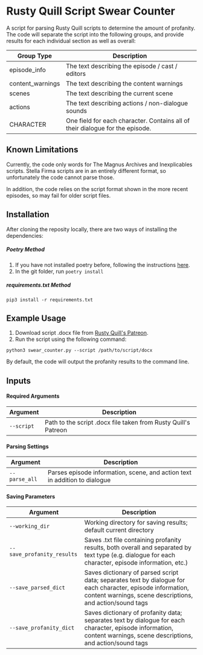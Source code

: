 # Rusty Quill Script Swear Counter

A script for parsing Rusty Quill scripts to determine the amount of profanity. The code will separate the script into the following groups, and provide results for each individual section as well as overall:

| Group Type | Description                    |
| ------------- | ------------------------------ |
| episode_info      | The text describing the episode / cast / editors       |
| content_warnings   | The text describing the content warnings |
| scenes | The text describing the current scene |
| actions | The text describing actions / non-dialogue sounds |
| CHARACTER | One field for each character. Contains all of their dialogue for the episode. |

## Known Limitations

Currently, the code only words for The Magnus Archives and Inexplicables scripts. Stella Firma scripts are in an entirely different format, so unfortunately the code cannot parse those.

In addition, the code relies on the script format shown in the more recent episodes, so may fail for older script files.

## Installation

After cloning the reposity locally, there are two ways of installing the dependencies:

##### Poetry Method
1) If you have not installed poetry before, following the instructions [here](https://python-poetry.org/docs/ "here").
2) In the git folder, run `poetry install`

##### requirements.txt Method

`pip3 install -r requirements.txt`

## Example Usage

1) Download script .docx file from [Rusty Quill's Patreon](https://www.patreon.com/rustyquill/posts "Rusty Quill's Patreon").
2) Run the script using the following command:
```
python3 swear_counter.py --script /path/to/script/docx
```
By default, the code will output the profanity results to the command line.

## Inputs

#### Required Arguments
Argument  | Description
------------- | -------------
`--script`  | Path to the script .docx file taken from Rusty Quill's Patreon

#### Parsing Settings
| Argument  | Description |
| ------------- | ------------- |
| `--parse_all`  | Parses episode information, scene, and action text in addition to dialogue |

#### Saving Parameters
| Argument | Description                    |
| ------------- | ------------------------------ |
| `--working_dir`      | Working directory for saving results; default current directory       |
| `--save_profanity_results`   | Saves .txt file containing profanity results, both overall and separated by text type (e.g. dialogue for each character, episode information, etc.) |
| `--save_parsed_dict` | Saves dictionary of parsed script data; separates text by dialogue for each character, episode information, content warnings, scene descriptions, and action/sound tags
| `--save_profanity_dict` | Saves dictionary of profanity data; separates text by dialogue for each character, episode information, content warnings, scene descriptions, and action/sound tags

